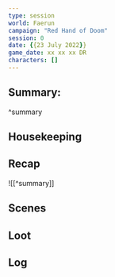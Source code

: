 ```yaml
---
type: session
world: Faerun
campaign: "Red Hand of Doom"
session: 0
date: {{23 July 2022}}
game_date: xx xx xx DR
characters: []
---
```




## Summary:

^summary
## Housekeeping
## Recap
![[^summary]]
## Scenes
## Loot
## Log


